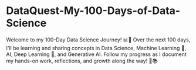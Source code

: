 # DataQuest-My-100-Days-of-Data-Science
Welcome to my 100-Day Data Science Journey! 📊🚀 Over the next 100 days, I'll be learning and sharing concepts in Data Science, Machine Learning 🤖, AI, Deep Learning 🧠, and Generative AI. Follow my progress as I document my hands-on work, reflections, and growth along the way! 🌱📚
